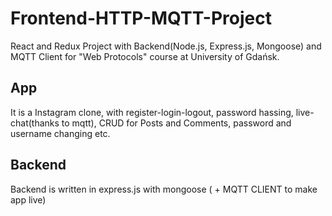 # Frontend-HTTP-MQTT-Project
React and Redux Project with  Backend(Node.js, Express.js, Mongoose) and MQTT Client for "Web Protocols" course at University of Gdańsk.
## App
It is a Instagram clone, with register-login-logout,  password hassing, live-chat(thanks to mqtt), CRUD for Posts and Comments, password and username changing etc.
## Backend
Backend is written in express.js with mongoose ( + MQTT CLIENT to make app live)
